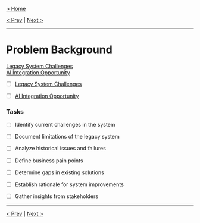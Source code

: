 [> Home](../readme.md)

[< Prev](../3.Drivers-requirements/non-functional-requirements.md)  |  [Next >](legacy-system-challenges.md)

---

# Problem Background

[Legacy System Challenges](legacy-system-challenges.md)  
[AI Integration Opportunity](ai-integration-opportunity.md)

* [ ] [Legacy System Challenges](legacy-system-challenges.md#legacy-system-challenges)
* [ ] [AI Integration Opportunity](ai-integration-opportunity.md#ai-integration-opportunity)


### **Tasks**
* [ ] Identify current challenges in the system
* [ ] Document limitations of the legacy system
* [ ] Analyze historical issues and failures
* [ ] Define business pain points
* [ ] Determine gaps in existing solutions
* [ ] Establish rationale for system improvements
* [ ] Gather insights from stakeholders


---

[< Prev](../3.Drivers-requirements/non-functional-requirements.md)  |  [Next >](legacy-system-challenges.md)

